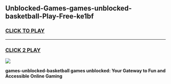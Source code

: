 
## Unblocked-Games-games-unblocked-basketball-Play-Free-ke1bf
<h3>
<a href="https://premium76.site?title=games-unblocked-basketball&ref=15A">CLICK TO PLAY</a></h3>
<hr>

<h3>
<a href="https://premium76.site?title=games-unblocked-basketball&ref=15A">CLICK 2 PLAY</a>
  
</h3>

<a href="https://premium76.site?title=games-unblocked-basketball&ref=15A"><img src="https://clearcache.store/games.png"></a>


**games-unblocked-basketball games unblocked: Your Gateway to Fun and Accessible Online Gaming**

